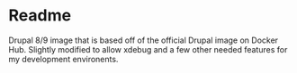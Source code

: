 # Readme

Drupal 8/9 image that is based off of the official Drupal image on Docker Hub. Slightly modified
to allow xdebug and a few other needed features for my development environents.
